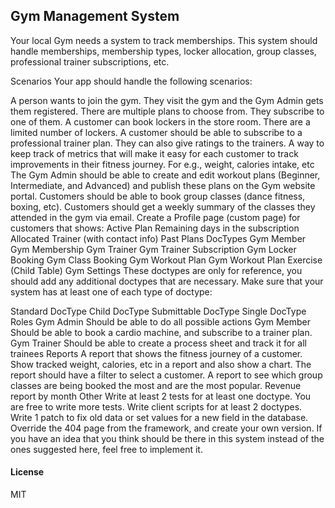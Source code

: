 ## Gym Management System

Your local Gym needs a system to track memberships. This system should handle memberships, membership types, locker allocation, group classes, professional trainer subscriptions, etc.

Scenarios
Your app should handle the following scenarios:

A person wants to join the gym. They visit the gym and the Gym Admin gets them registered. There are multiple plans to choose from. They subscribe to one of them.
A customer can book lockers in the store room. There are a limited number of lockers.
A customer should be able to subscribe to a professional trainer plan. They can also give ratings to the trainers.
A way to keep track of metrics that will make it easy for each customer to track improvements in their fitness journey. For e.g., weight, calories intake, etc
The Gym Admin should be able to create and edit workout plans (Beginner, Intermediate, and Advanced) and publish these plans on the Gym website portal.
Customers should be able to book group classes (dance fitness, boxing, etc). Customers should get a weekly summary of the classes they attended in the gym via email.
Create a Profile page (custom page) for customers that shows: 
Active Plan
Remaining days in the subscription 
Allocated Trainer (with contact info) Past Plans
   DocTypes
Gym Member
Gym Membership
Gym Trainer
Gym Trainer Subscription Gym Locker Booking Gym Class Booking
Gym Workout Plan
Gym Workout Plan Exercise (Child Table) Gym Settings
These doctypes are only for reference, you should add any additional doctypes that are necessary. Make sure that your system has at least one of each type of doctype:

Standard DocType
Child DocType 
Submittable DocType 
Single DocType
Roles
Gym Admin
Should be able to do all possible actions
Gym Member
Should be able to book a cardio machine, and subscribe to a trainer plan.
Gym Trainer
Should be able to create a process sheet and track it for all trainees
Reports
A report that shows the fitness journey of a customer. Show tracked weight, calories, etc in a report and also show a chart. The report should have a filter to select a customer.
A report to see which group classes are being booked the most and are the most popular.
Revenue report by month
Other
Write at least 2 tests for at least one doctype. 
You are free to write more tests. 
Write client scripts for at least 2 doctypes.
Write 1 patch to fix old data or set values for a new field in the database.
Override the 404 page from the framework, and create your own version.
If you have an idea that you think should be there in this system instead of the ones suggested here, feel free to implement it.

#### License

MIT
